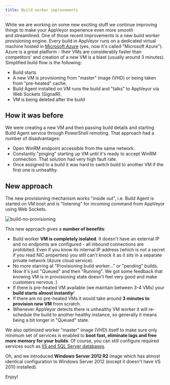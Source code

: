 ```yaml
---
title: Build worker improvements
---
```


While we are working on some new exciting stuff we continue improving things to make your AppVeyor
experience even more smooth and streamlined. One of those recent improvements is a new build worker
provisioning engine. Every build in AppVeyor runs on a dedicated virtual machine hosted in
[Microsoft Azure](https://azure.microsoft.com/en-us/) (yes, now it's called "Microsoft Azure").
Azure is a great platform - their VMs are considerably faster than competitors' and creation of a new
VM is a blast (usually around 3 minutes). Simplified build flow is the following:

* Build starts
* A new VM is provisioning from "master" image (VHD) or being taken from "pre-heated" cache.
* Build Agent installed on VM runs the build and "talks" to AppVeyor via Web Sockets (SignalR).
* VM is being deleted after the build

## How it was before

We were creating a new VM and then passing build details and starting Build Agent service through
PowerShell remoting. That approach had a number of disadvantages:

* Open WinRM endpoint accessible from the same network.
* Constantly "pinging" starting up VM until it's ready to accept WinRM connection. That solution had very high fault rate.
* Once assigned to a build it was hard to switch build to another VM if the first one is unhealthy.


## New approach

The new provisioning mechanism works "inside out", i.e. Build Agent is started on VM boot and is
"listening" for incoming command from AppVeyor using Web Sockets.

![build-no-provisioning](/assets/images/posts/build-workers/build-no-provisioning.png)

This new approach gives a **number of benefits**:

* Build worker **VM is completely isolated**. It doesn't have an external IP and no endpoints are configured - all inbound connections are prohibited. Even if you know its internal IP address (which is not a secret if you read NIC properties) you still can't knock it as it sits in a separate private network (Azure cloud service).
* No more starring at "Provisioning build worker..." or "pending" builds. Now it's just "Queued" and then "Running". We got some feedback that knowing VM is in provisioning state doesn't feel very good and make customers nervous :)
* If there is pre-heated VM available (we maintain between 3-4 VMs) your **build starts almost instantly**!
* If there are no pre-heated VMs it would take around **3 minutes to provision new VM** from scratch.
* Whenever AppVeyor detects there is unhealthy VM worker it will re-schedule the build to another healthy instance, so generally it means being a bit longer in "Queued" state.

We also optimized worker "master" image (VHD) itself to make sure only minimum set of services is
enabled to **boot fast, eliminate lags and free more memory for your builds**. Of course,
you can still configure required services such as [IIS and SQL Server databases](/docs/services-databases/).

Oh, and we introduced **Windows Server 2012 R2** image which has almost identical configuration to
Windows Server 2012 (except it doesn't have VS 2010 installed).

Enjoy!
